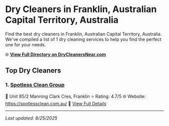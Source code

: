 # Dry Cleaners in Franklin, Australian Capital Territory, Australia

Find the best dry cleaners in Franklin, Australian Capital Territory, Australia. We've compiled a list of 1 dry cleaning services to help you find the perfect one for your needs.

🌐 **[View Full Directory on DryCleanersNear.com](https://drycleanersnear.com/city/Australia/Australian%20Capital%20Territory/Franklin)**

## Top Dry Cleaners

### 1. [Spotless Clean Group](https://drycleanersnear.com/dryCleaner/68a289cce025a3a8d28d3d93/spotless-clean-group)
📍 Unit 85/2 Manning Clark Cres, Franklin
⭐ Rating: 4.7/5
🌐 Website: https://spotlessclean.com.au/
🔗 [View Full Details](https://drycleanersnear.com/dryCleaner/68a289cce025a3a8d28d3d93/spotless-clean-group)


---

*Last updated: 8/25/2025*
